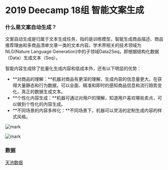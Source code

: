 # 2019 Deecamp 18组 智能文案生成



### **什么是文案自动生成？**

文案自动生成是归属于文本生成任务，指的是训练模型，智能生成商品描述、商品推荐理由和多商品清单文章一类的文本内容。学术界相关的技术领域为NLG(Nature Language Generation)中的子领域Data2Seq，即根据结构化数据（Data）生成文本（Seq）。



智能内容生成除了批量化生成内容和低成本外，还有以下明显的优势：

- **对商品的理解：**机器对商品有更深的理解，生成内容的信息量更大。在获得大量静态和行为数据，可以全面、精准和即时的感知商品信息和流行趋势变化，真正的数据生成文本。
- **个性化内容生成：**机器可通过对用户的理解，知道用户喜欢哪些卖点，可以做到个性化的内容生成。
- **不同场景的内容多样化：**不同场景下，机器可以灵活的定制生成内容的样式风格。

![mark](http://image.sherlocknlp.com/image/20200210/4HpRBi8Ki5Tq.png?imageslim)



![mark](http://image.sherlocknlp.com/image/20200210/IAYYt8Y1cyP0.png?imageslim)

### 数据

[天池数据](https://tianchi.aliyun.com/dataset/dataDetail?dataId=9717)